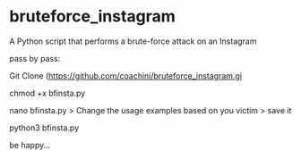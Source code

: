 # bruteforce_instagram
A Python script that performs a brute-force attack on an Instagram

pass by pass:

Git Clone (https://github.com/coachini/bruteforce_instagram.gi

chmod +x bfinsta.py

nano bfinsta.py > Change the usage examples based on you victim > save it

python3 bfinsta.py

be happy...
